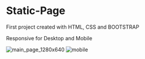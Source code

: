 # Static-Page
First project created with HTML, CSS and BOOTSTRAP 


Responsive for Desktop and Mobile


![main_page_1280x640](https://github.com/TanjaBlazhevska/Static-Page/assets/108539969/5ed60ed6-bc13-4905-a31e-c8164bf336d3)
![mobile](https://github.com/TanjaBlazhevska/Static-Page/assets/108539969/d363510d-0fb1-458a-b533-60a841163341)
